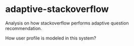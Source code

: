 adaptive-stackoverflow
======================

Analysis on how stackoverflow performs adaptive question recommendation.

How user profile is modeled in this system? 